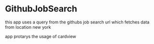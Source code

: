# GithubJobSearch

this app uses a query from the githubs job search url which fetches data from location new york


 app protarys the usage of cardview


